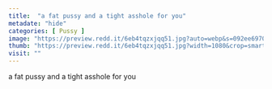 ```yaml
---
title:  "a fat pussy and a tight asshole for you"
metadate: "hide"
categories: [ Pussy ]
image: "https://preview.redd.it/6eb4tqzxjqq51.jpg?auto=webp&s=092ee6970cc13211c57133e3f37e4771c6c5d2e2"
thumb: "https://preview.redd.it/6eb4tqzxjqq51.jpg?width=1080&crop=smart&auto=webp&s=a2003b90c6ed2027f56fc0f993bcb291e3c3b1d0"
visit: ""
---
```

a fat pussy and a tight asshole for you

